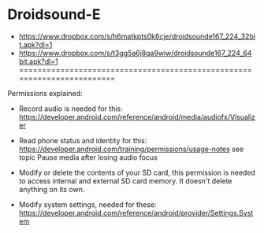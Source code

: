 Droidsound-E 
============
* https://www.dropbox.com/s/h6matkpts0k6cje/droidsounde167_224_32bit.apk?dl=1
* https://www.dropbox.com/s/t3gg5a6j8qa9wiw/droidsounde167_224_64bit.apk?dl=1
========================================================================

Permissions explained:
* Record audio is needed for this: https://developer.android.com/reference/android/media/audiofx/Visualizer

* Read phone status and identity for this: https://developer.android.com/training/permissions/usage-notes 
see topic Pause media after losing audio focus

* Modify or delete the contents of your SD card, this permission is needed to access internal and external SD card memory. It doesn't delete anything on its own.

* Modify system settings, needed for these: https://developer.android.com/reference/android/provider/Settings.System
